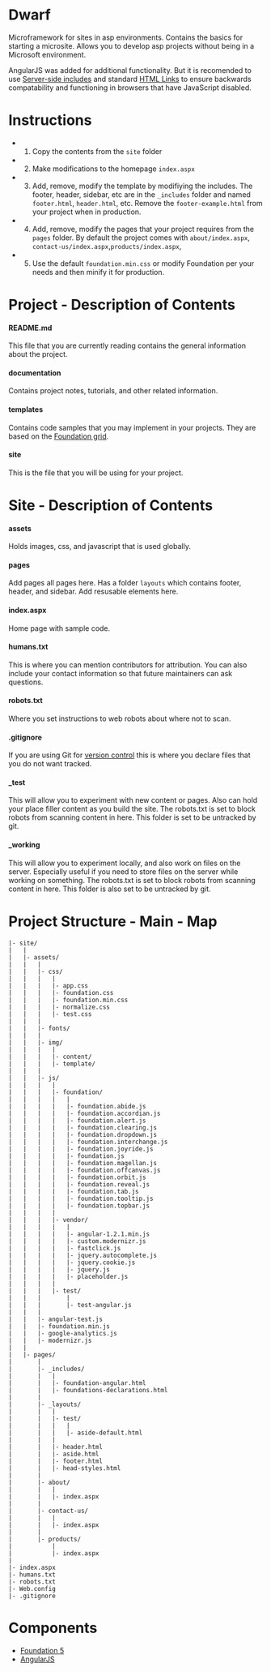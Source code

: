 Dwarf
============

Microframework for sites in asp environments. Contains the basics for starting a microsite. Allows you to develop asp projects without being in a Microsoft environment.

AngularJS was added for additional functionality. But it is recomended to use [Server-side includes](http://msdn.microsoft.com/en-us/library/ms524876%28v=vs.90%29.aspx) and standard [HTML Links](http://www.w3schools.com/html/html_links.asp) to ensure backwards compatability and functioning in browsers that have JavaScript disabled. 


Instructions
============
- 1. Copy the contents from the `site` folder
- 2. Make modifications to the homepage `index.aspx` 
- 3. Add, remove, modify the template by modifiying the includes. The footer, header, sidebar, etc are in the `_includes` folder and named `footer.html`, `header.html`, etc. Remove the `footer-example.html` from your project when in production. 
- 4. Add, remove, modify the pages that your project requires from the `pages` folder. By default the project comes with `about/index.aspx`, `contact-us/index.aspx`,`products/index.aspx`, 
- 5. Use the default `foundation.min.css` or modify Foundation per your needs and then minify it for production. 


Project - Description of Contents
============

#### README.md
This file that you are currently reading contains the general information about the project. 

#### documentation
Contains project notes, tutorials, and other related information. 

#### templates
Contains code samples that you may implement in your projects. They are based on the [Foundation grid](http://foundation.zurb.com/docs/components/grid.html).

#### site
This is the file that you will be using for your project. 


Site - Description of Contents
============

#### assets 
Holds images, css, and javascript that is used globally. 

#### pages
Add pages all pages here. 
Has a folder `layouts` which contains footer, header, and sidebar. Add resusable elements here.  

#### index.aspx
Home page with sample code.

#### humans.txt
This is where you can mention contributors for attribution. You can also include your contact information so that future maintainers can ask questions. 

#### robots.txt
Where you set instructions to web robots about where not to scan. 

#### .gitignore
If you are using Git for [version control](http://git-scm.com/book/en/Getting-Started-About-Version-Control) this is where you declare files that you do not want tracked. 

#### _test
This will allow you to experiment with new content or pages. Also can hold your place filler content as you build the site. The robots.txt is set to block robots from scanning content in here. This folder is set to be untracked by git. 

#### _working
This will allow you to experiment locally, and also work on files on the server. Especially useful if you need to store files on the server while working on something. The robots.txt is set to block robots from scanning content in here. This folder is also set to be untracked by git. 


Project Structure - Main - Map
============
```
|- site/
|   |
|   |- assets/
|   |   |
|   |   |- css/
|   |   |   |
|   |   |   |- app.css
|   |   |   |- foundation.css 
|   |   |   |- foundation.min.css 
|   |   |   |- normalize.css
|   |   |   |- test.css
|   |   |
|   |   |- fonts/
|   |   |
|   |   |- img/
|   |   |   |
|   |   |   |- content/
|   |   |   |- template/
|   |   |   
|   |   |- js/
|   |   |   |
|   |   |   |- foundation/
|   |   |   |   |
|   |   |   |   |- foundation.abide.js
|   |   |   |   |- foundation.accordian.js
|   |   |   |   |- foundation.alert.js
|   |   |   |   |- foundation.clearing.js
|   |   |   |   |- foundation.dropdown.js
|   |   |   |   |- foundation.interchange.js
|   |   |   |   |- foundation.joyride.js
|   |   |   |   |- foundation.js
|   |   |   |   |- foundation.magellan.js
|   |   |   |   |- foundation.offcanvas.js
|   |   |   |   |- foundation.orbit.js
|   |   |   |   |- foundation.reveal.js
|   |   |   |   |- foundation.tab.js
|   |   |   |   |- foundation.tooltip.js
|   |   |   |   |- foundation.topbar.js
|   |   |   |
|   |   |   |- vendor/
|   |   |   |   |
|   |   |   |   |- angular-1.2.1.min.js
|   |   |   |   |- custom.modernizr.js
|   |   |   |   |- fastclick.js
|   |   |   |   |- jquery.autocomplete.js
|   |   |   |   |- jquery.cookie.js
|   |   |   |   |- jquery.js
|   |   |   |   |- placeholder.js
|   |   |   |
|   |   |   |- test/
|   |   |       |
|   |   |       |- test-angular.js
|   |   |
|   |   |- angular-test.js
|   |   |- foundation.min.js
|   |   |- google-analytics.js
|   |   |- modernizr.js
|   |
|   |- pages/
|       |
|       |- _includes/
|       |   |
|       |   |- foundation-angular.html
|       |   |- foundations-declarations.html
|       |   
|       |- _layouts/
|       |   |
|       |   |- test/
|       |   |   |
|       |   |   |- aside-default.html
|       |   |
|       |   |- header.html
|       |   |- aside.html
|       |   |- footer.html
|       |   |- head-styles.html
|       | 
|       |- about/
|       |   |
|       |   |- index.aspx
|       | 
|       |- contact-us/
|       |   |
|       |   |- index.aspx
|       |
|       |- products/
|           |
|           |- index.aspx
|
|- index.aspx
|- humans.txt
|- robots.txt
|- Web.config
|- .gitignore
```


Components
============
- [Foundation 5](https://github.com/zurb/foundation)
- [AngularJS](https://github.com/angular)